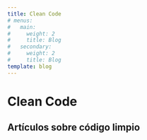 ```yaml
---
title: Clean Code
# menus:
#   main:
#     weight: 2
#     title: Blog
#   secondary:
#     weight: 2
#     title: Blog
template: blog
---
```

# Clean Code
## Artículos sobre código limpio